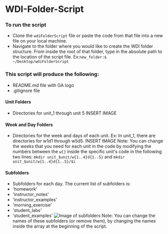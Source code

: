 # WDI-Folder-Script

### To run the script
- Clone the `wdiFolderScript` file or paste the code from that file into a new file on your local machine.
- Navigate to the folder where you would like to create the WDI folder structure. From inside the root of that folder, type in the absolute path to the location of the script file.
Ex:`new_folder:$ ~/Desktop/wdiFolderScript`

### This script will produce the following:

- README.md file with GA logo
- .gitignore file

#### Unit Folders
- Directories for unit_1 through unit 5
 INSERT IMAGE
 
#### Week and Day Folders
 - Directories for the week and days of each unit. Ex: In unit_1, there are directories for w1d1 through w5d5.
INSERT IMAGE
 Note: You can change the *weeks* that you need for each unit in the code by modifying the numbers between the `w{}` inside the specific unit's code in the following two lines:
 `mkdir unit_$unit/w{1..4}d{1..5}`
 and
 `mkdir unit_$unit/w{1..4}d{1..5}/$i`

#### Subfolders
 - Subfolders for each day. The current list of subfolders is:
  - 'homework'
  -	'instructor_notes'
  -	'instructor_examples'
  -	'morning_exercise'
  -	'student_labs'
  -	'student_examples'
![Image of subfolders](img/subfolders.jpg)
 Note: You can change the names of these subfolders (or remove them), by changing the names inside the array at the beginning of the script.
